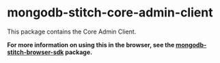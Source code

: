 # mongodb-stitch-core-admin-client

This package contains the Core Admin Client.

**For more information on using this in the browser, see the [mongodb-stitch-browser-sdk](https://www.npmjs.com/package/mongodb-stitch-browser-sdk) package.**